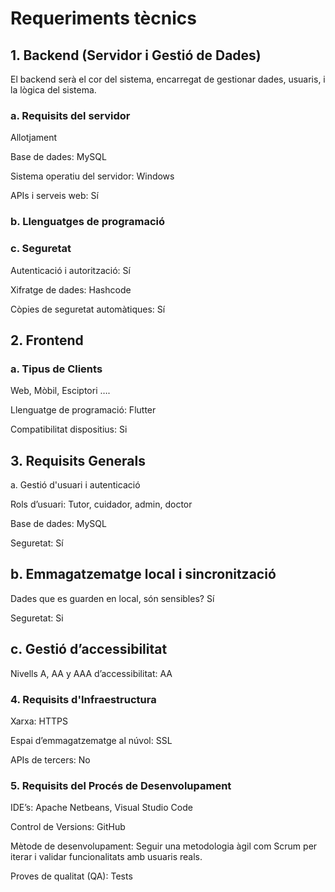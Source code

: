 # Requeriments tècnics

## 1. Backend (Servidor i Gestió de Dades)

El backend serà el cor del sistema, encarregat de gestionar dades, usuaris, i la lògica del sistema.

### a. Requisits del servidor
Allotjament

Base de dades: MySQL

Sistema operatiu del servidor: Windows

APIs i serveis web: Sí

### b. Llenguatges de programació

### c. Seguretat
Autenticació i autorització: Sí

Xifratge de dades: Hashcode

Còpies de seguretat automàtiques: Sí

## 2. Frontend

### a. Tipus de Clients
Web, Mòbil, Esciptori ….

Llenguatge de programació: Flutter

Compatibilitat dispositius: Si

## 3. Requisits Generals
a. Gestió d'usuari i autenticació

Rols d’usuari: Tutor, cuidador, admin, doctor

Base de dades: MySQL

Seguretat: Sí

## b. Emmagatzematge local i sincronització
Dades que es guarden en local, són sensibles? Sí

Seguretat: Si

## c. Gestió d’accessibilitat
Nivells A, AA y AAA d’accessibilitat: AA

### 4. Requisits d'Infraestructura
Xarxa: HTTPS

Espai d’emmagatzematge al núvol: SSL

APIs de tercers: No

### 5. Requisits del Procés de Desenvolupament
IDE’s: Apache Netbeans, Visual Studio Code

Control de Versions: GitHub

Mètode de desenvolupament: Seguir una metodologia àgil com Scrum per iterar i validar funcionalitats amb usuaris reals.

Proves de qualitat (QA): Tests
